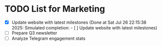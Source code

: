# TODO List for Marketing

- [x] Update website with latest milestones  (Done at Sat Jul 26 22:15:38 2025: Simulated completion: - [ ] Update website with latest milestones)
- [ ] Prepare Q3 newsletter
- [ ] Analyze Telegram engagement stats